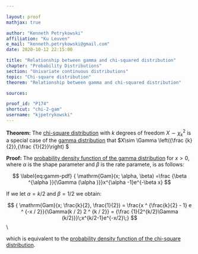 ```yaml
---

layout: proof
mathjax: true

author: "Kenneth Petrykowski"
affiliation: "Ku Leuven"
e_mail: "kenneth.petrykowski@gmail.com"
date: 2020-10-12 22:15:00

title: "Relationship between gamma and chi-squared distribution"
chapter: "Probability Distributions"
section: "Univariate continuous distributions"
topic: "Chi-square distribution"
theorem: "Relationship between gamma and chi-squared distribution"

sources:

proof_id: "P174"
shortcut: "chi-2-gam"
username: "kjpetrykowski"
---
```



**Theorem:** The [chi-square distribution](/D/chi-2) with $k$ degrees of freedom $X\sim \chi _{k}^{2}$ is a special case of the [gamma distribution](/D/gam) that $X\sim \Gamma \left({\frac {k}{2}},{\frac {1}{2}}\right) $


**Proof:** The [probability density function of the gamma distribution](/P/gam-pdf) for $x > 0$,  where $\alpha$ is the shape parameter and $\beta$ is the rate paramete, is as follows:

$$ \label{eq:gamm-pdf}
{ \mathrm{Gam}(x; \alpha, \beta) =\frac {\beta ^{\alpha }}{\Gamma (\alpha )}}x^{\alpha -1}e^{-\beta x}
$$

If we let $\alpha = k/2$ and $\beta = 1/2$ we obtain:

$$
{ \mathrm{Gam}(x; \frac{k}{2}, \frac{1}{2}) = \frac{x ^ {\frac{k}{2} - 1} e ^ {-x / 2}}{\Gamma(k / 2) 2 ^ {k / 2}} = {\frac {1}{2^{k/2}\Gamma (k/2)}}\;x^{k/2-1}e^{-x/2}\;} 
$$\

which is equivalent to the [probability density function of the chi-square distribution](/D/chi-2).
